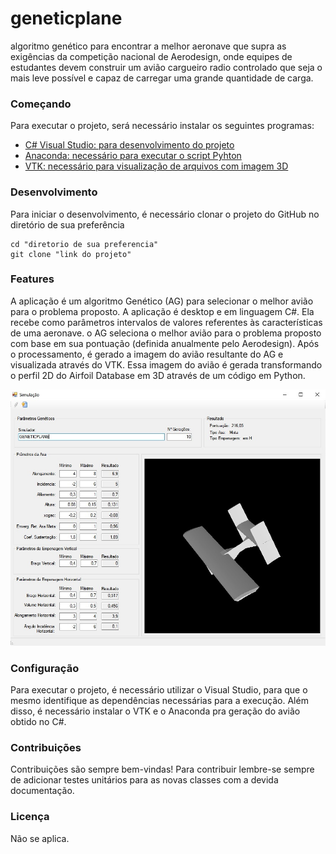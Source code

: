#  geneticplane
algoritmo genético para encontrar a melhor aeronave que supra as exigências da competição nacional de Aerodesign, onde equipes de estudantes devem construir um avião cargueiro radio controlado que seja o mais leve possível e capaz de carregar uma grande quantidade de carga.

### Começando
Para executar o projeto, será necessário instalar os seguintes programas:
- [C# Visual Studio: para desenvolvimento do projeto](https://visualstudio.microsoft.com/vs/)
- [Anaconda: necessário para executar o script Pyhton](https://www.anaconda.com/products/individual)
- [VTK: necessário para visualização de arquivos com imagem 3D](https://vtk.org/download/)

### Desenvolvimento
Para iniciar o desenvolvimento, é necessário clonar o projeto do GitHub no diretório de sua preferência

```
cd "diretorio de sua preferencia"
git clone "link do projeto"
```
### Features
A aplicação é um algoritmo Genético (AG) para selecionar o melhor avião para o problema proposto. A aplicação é desktop e em linguagem C#. Ela recebe como parâmetros intervalos de valores referentes às características de uma aeronave. o AG seleciona o melhor avião para o problema proposto com base em sua pontuação (definida anualmente pelo Aerodesign). Após o processamento, é gerado a imagem do avião resultante do AG e visualizada através do VTK. Essa imagem do avião é gerada transformando o perfil 2D do Airfoil Database em 3D através de um código em Python.

![](/genetic_plane.jpg)

### Configuração
Para executar o projeto, é necessário utilizar o Visual Studio, para que o mesmo identifique as dependências necessárias para a execução. Além disso, é necessário instalar o VTK e o Anaconda pra geração do avião obtido no C#.

### Contribuições
Contribuições são sempre bem-vindas! Para contribuir lembre-se sempre de adicionar testes unitários para as novas classes com a devida documentação.

### Licença
Não se aplica.
